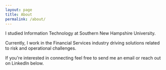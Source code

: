 ```yaml
---
layout: page
title: About
permalink: /about/
---
```


I studied Information Technology at Southern New Hampshire University.

Currently, I work in the Financial Services industry driving solutions related to risk and operational challenges. 

If you're interested in connecting feel free to send me an email or reach out on LinkedIn below.
